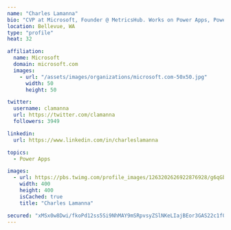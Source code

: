 ```yaml
---
name: "Charles Lamanna"
bio: "CVP at Microsoft, Founder @ MetricsHub. Works on Power Apps, Power Automate, Power Virtual Agent, Common Data Service and Dynamics 365."
location: Bellevue, WA
type: "profile"
heat: 32

affiliation:
  name: Microsoft
  domain: microsoft.com
  images:
    - url: "/assets/images/organizations/microsoft.com-50x50.jpg"
      width: 50
      height: 50

twitter:
  username: clamanna
  url: https://twitter.com/clamanna
  followers: 3949

linkedin:
  url: https://www.linkedin.com/in/charleslamanna

topics:
  - Power Apps

images:
  - url: https://pbs.twimg.com/profile_images/1263202626922876928/g6qGbHZ-_400x400.jpg
    width: 400
    height: 400
    isCached: true
    title: "Charles Lamanna"

secured: "xMSx0w8Dwi/fkoPd12ss5Si9NhMAY9mSRpvsyZSlNKeLIajBEor3GAS22c1f0m3vkQV5Dh4ap3tlpDq8Yr190pSJCwCRADlCNOqp6YgMmuPeJon92rydtTrrOTI9pWwAjJCiwZwl44XT7IlUrEIZ8IK+UeV/miOTCq0g1mzTdK4HOm1knIsJCmU4Ugj1BXvnskQYwCqsXBVpeBz0DhRzw+Na0QXGjcCM+iRubql5I0zxLV5B6UbW5ILRQXUbdu5dGbdjQzih4YcZSHIr+nrjdixQpahvuPeJoz7wI0NCMfWi75GAlfmP3FLZmOQ8Z+RQxGOTNoDYjIwzZrETuQFaZ4qhlEZMBZW6XUbt/0Q3/2VkRXPHPxEjePDlDPUo9+f8TEbIFBuw6ZsKOsBlZLNXVr/QeUhHdCZkHHODfINhCX8=;b2YVBsQjxlUSqjfivv/q3Q=="
---
```



